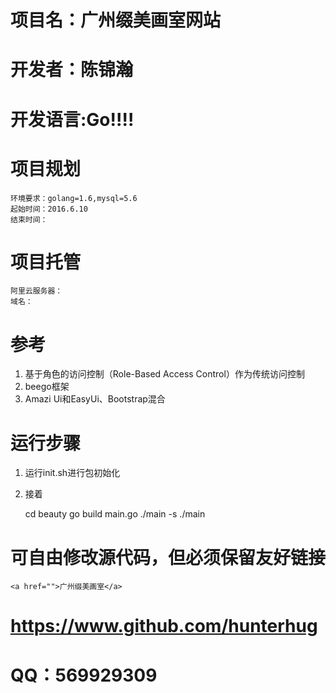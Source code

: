 # 项目名：广州缀美画室网站
# 开发者：陈锦瀚
# 开发语言:Go!!!!

# 项目规划
	环境要求：golang=1.6,mysql=5.6
	起始时间：2016.6.10
	结束时间：

# 项目托管
	阿里云服务器：
	域名：

# 参考

1. 基于角色的访问控制（Role-Based Access Control）作为传统访问控制
2. beego框架
3. Amazi Ui和EasyUi、Bootstrap混合

# 运行步骤

1. 运行init.sh进行包初始化
2. 接着

	cd beauty
	go build main.go
	./main -s
	./main

# 可自由修改源代码，但必须保留友好链接

	<a href="">广州缀美画室</a>

# https://www.github.com/hunterhug 
# QQ：569929309
	
